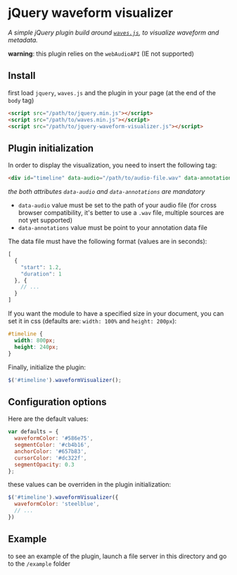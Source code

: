 jQuery waveform visualizer
===================================================

_A simple jQuery plugin build around [`waves.js`](https://github.com/Ircam-RnD/waves), to visualize waveform and metadata._

__warning__: this plugin relies on the `webAudioAPI` (IE not supported)

## Install

first load `jquery`, `waves.js` and the plugin in your page (at the end of the `body` tag)

```html
<script src="/path/to/jquery.min.js"></script>
<script src="/path/to/waves.min.js"></script>
<script src="/path/to/jquery-waveform-visualizer.js"></script>
```

## Plugin initialization

In order to display the visualization, you need to insert the following tag:

```html
<div id="timeline" data-audio="/path/to/audio-file.wav" data-annotations="/path/to/annotations-file.json"></div>
```

_the both attributes `data-audio` and `data-annotations` are mandatory_  

- `data-audio` value must be set to the path of your audio file (for cross browser compatibility, it's better to use a `.wav` file, multiple sources are not yet supported)
- `data-annotations` value must be point to your annotation data file

The data file must have the following format (values are in seconds):

```javascript
[
  {
    "start": 1.2,
    "duration": 1
  }, {
    // ...
  }
]
```

If you want the module to have a specified size in your document, you can set it in css (defaults are: `width: 100%` and `height: 200px`):

```css
#timeline {
  width: 800px;
  height: 240px;
}
```

Finally, initialize the plugin:

```javascript
$('#timeline').waveformVisualizer();
```

## Configuration options

Here are the default values:

```javascript
var defaults = {
  waveformColor: '#586e75',
  segmentColor: '#cb4b16',
  anchorColor: '#657b83',
  cursorColor: '#dc322f',
  segmentOpacity: 0.3
};
```

these values can be overriden in the plugin initialization:

```javascript
$('#timeline').waveformVisualizer({
  waveformColor: 'steelblue',
  // ...
})
```

## Example

to see an example of the plugin, launch a file server in this directory and go to the `/example` folder


